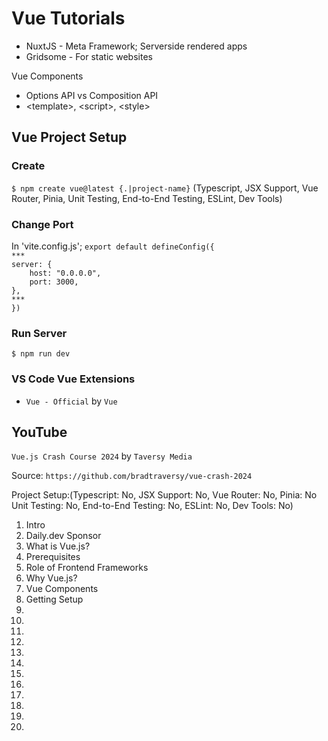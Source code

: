 # Vue Tutorials

* NuxtJS - Meta Framework; Serverside rendered apps
* Gridsome - For static websites

Vue Components

* Options API vs Composition API
* \<template\>, \<script\>, \<style\>

## Vue Project Setup

### Create

`$ npm create vue@latest {.|project-name}`
(Typescript, JSX Support, Vue Router, Pinia, Unit Testing, End-to-End Testing, ESLint, Dev Tools)

### Change Port

In 'vite.config.js';
`export default defineConfig({`<br>
`***`<br>
`server: {`<br>
`    host: "0.0.0.0",`<br>
`    port: 3000,`<br>
`},`<br>
`***`<br>
`})`<br>

### Run Server

`$ npm run dev`

### VS Code Vue Extensions

* `Vue - Official` by `Vue`


## YouTube

`Vue.js Crash Course 2024` by `Taversy Media`

Source: `https://github.com/bradtraversy/vue-crash-2024`

Project Setup:(Typescript: No, JSX Support: No, Vue Router: No, Pinia: No Unit Testing: No, End-to-End Testing: No, ESLint: No, Dev Tools: No)

01. Intro
02. Daily.dev Sponsor
03. What is Vue.js?
04. Prerequisites
05. Role of Frontend Frameworks
06. Why Vue.js?
07. Vue Components
08. Getting Setup
09.
10.
11.
12.
13.
14.
15.
16.
17.
18.
19.
20.